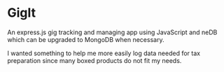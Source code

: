 # GigIt

An express.js gig tracking and managing app using JavaScript and neDB which can be upgraded to MongoDB when necessary.  

I wanted something to help me more easily log data needed for tax preparation since many boxed products do not fit my needs.
